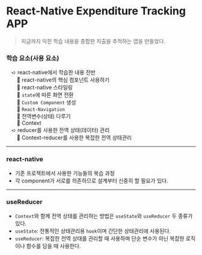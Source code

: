 # React-Native Expenditure Tracking APP

> 지금까지 익힌 학습 내용을 종합한 지출을 추적하는 앱을 만들었다.

### **학습 요소(사용 요소)**

&emsp;➪ react-native에서 학습한 내용 전반  
&emsp;&emsp;🧩 react-native의 핵심 컴포넌트 사용하기  
&emsp;&emsp;🧩 react-native 스타일링  
&emsp;&emsp;🧩 `state`에 따른 화면 전환  
&emsp;&emsp;🧩 `Custom Component` 생성  
&emsp;&emsp;🧩 `React-Navigation`  
&emsp;&emsp;🧩 전역변수(상태) 다루기  
&emsp;&emsp;🧩 Context  
&emsp;➪ reducer를 사용한 전역 상태(데이터) 관리  
&emsp;&emsp;🧩 Context-reducer를 사용한 복잡한 전역 상태관리

---

### **react-native**

- 기존 프로젝트에서 사용한 기능들의 복습 과정
- 각 component가 서로를 의존하므로 설계부터 신중히 할 필요가 있다.

---

### **useReducer**

- `Context`와 함께 전역 상태를 관리하는 방법은 `useState`와 `useReducer` 두 종류가 있다.
- `useState`: 전통적인 상태관리용 `hook`이며 간단한 상태관리에 사용된다.
- `useReducer`: 복잡한 전역 상태를 관리할 때 사용하며 단순 변수가 아닌 복잡한 로직이나 함수를 담을 때 사용한다.
